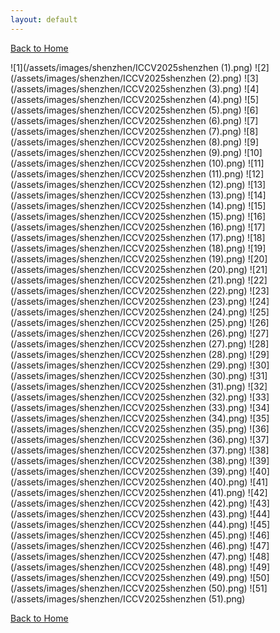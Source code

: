 ```yaml
---
layout: default
---
```

<a href="/index.html" class="button icon arrowleft primary">Back to Home</a>

![1](/assets/images/shenzhen/ICCV2025shenzhen (1).png)
![2](/assets/images/shenzhen/ICCV2025shenzhen (2).png)
![3](/assets/images/shenzhen/ICCV2025shenzhen (3).png)
![4](/assets/images/shenzhen/ICCV2025shenzhen (4).png)
![5](/assets/images/shenzhen/ICCV2025shenzhen (5).png)
![6](/assets/images/shenzhen/ICCV2025shenzhen (6).png)
![7](/assets/images/shenzhen/ICCV2025shenzhen (7).png)
![8](/assets/images/shenzhen/ICCV2025shenzhen (8).png)
![9](/assets/images/shenzhen/ICCV2025shenzhen (9).png)
![10](/assets/images/shenzhen/ICCV2025shenzhen (10).png)
![11](/assets/images/shenzhen/ICCV2025shenzhen (11).png)
![12](/assets/images/shenzhen/ICCV2025shenzhen (12).png)
![13](/assets/images/shenzhen/ICCV2025shenzhen (13).png)
![14](/assets/images/shenzhen/ICCV2025shenzhen (14).png)
![15](/assets/images/shenzhen/ICCV2025shenzhen (15).png)
![16](/assets/images/shenzhen/ICCV2025shenzhen (16).png)
![17](/assets/images/shenzhen/ICCV2025shenzhen (17).png)
![18](/assets/images/shenzhen/ICCV2025shenzhen (18).png)
![19](/assets/images/shenzhen/ICCV2025shenzhen (19).png)
![20](/assets/images/shenzhen/ICCV2025shenzhen (20).png)
![21](/assets/images/shenzhen/ICCV2025shenzhen (21).png)
![22](/assets/images/shenzhen/ICCV2025shenzhen (22).png)
![23](/assets/images/shenzhen/ICCV2025shenzhen (23).png)
![24](/assets/images/shenzhen/ICCV2025shenzhen (24).png)
![25](/assets/images/shenzhen/ICCV2025shenzhen (25).png)
![26](/assets/images/shenzhen/ICCV2025shenzhen (26).png)
![27](/assets/images/shenzhen/ICCV2025shenzhen (27).png)
![28](/assets/images/shenzhen/ICCV2025shenzhen (28).png)
![29](/assets/images/shenzhen/ICCV2025shenzhen (29).png)
![30](/assets/images/shenzhen/ICCV2025shenzhen (30).png)
![31](/assets/images/shenzhen/ICCV2025shenzhen (31).png)
![32](/assets/images/shenzhen/ICCV2025shenzhen (32).png)
![33](/assets/images/shenzhen/ICCV2025shenzhen (33).png)
![34](/assets/images/shenzhen/ICCV2025shenzhen (34).png)
![35](/assets/images/shenzhen/ICCV2025shenzhen (35).png)
![36](/assets/images/shenzhen/ICCV2025shenzhen (36).png)
![37](/assets/images/shenzhen/ICCV2025shenzhen (37).png)
![38](/assets/images/shenzhen/ICCV2025shenzhen (38).png)
![39](/assets/images/shenzhen/ICCV2025shenzhen (39).png)
![40](/assets/images/shenzhen/ICCV2025shenzhen (40).png)
![41](/assets/images/shenzhen/ICCV2025shenzhen (41).png)
![42](/assets/images/shenzhen/ICCV2025shenzhen (42).png)
![43](/assets/images/shenzhen/ICCV2025shenzhen (43).png)
![44](/assets/images/shenzhen/ICCV2025shenzhen (44).png)
![45](/assets/images/shenzhen/ICCV2025shenzhen (45).png)
![46](/assets/images/shenzhen/ICCV2025shenzhen (46).png)
![47](/assets/images/shenzhen/ICCV2025shenzhen (47).png)
![48](/assets/images/shenzhen/ICCV2025shenzhen (48).png)
![49](/assets/images/shenzhen/ICCV2025shenzhen (49).png)
![50](/assets/images/shenzhen/ICCV2025shenzhen (50).png)
![51](/assets/images/shenzhen/ICCV2025shenzhen (51).png)

<a href="/index.html" class="button icon arrowleft primary">Back to Home</a>
